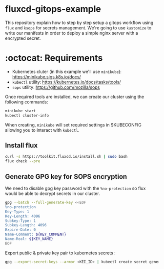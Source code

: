 # fluxcd-gitops-example
This repository explain how to step by step setup a gitops workflow using `flux` and `ksops` for secrets management.
We're going to use `kustomize` to write our manifests in order to deploy a simple nginx server with a encrypted secret.

# :octocat: Requirements

- Kubernetes cluter (in this example we'll use `minikube`): https://minikube.sigs.k8s.io/docs/
- `kubectl` utility: https://kubernetes.io/docs/tasks/tools/
- `sops` utility: https://github.com/mozilla/sops 

Once required tools are installed, we can create our cluster using the following commands:
```bash
minikube start
kubectl cluster-info
```

When creating, `minikube` will set required settings in $KUBECONFIG allowing you to interact with `kubectl`.

## Install flux

```bash
curl -s https://toolkit.fluxcd.io/install.sh | sudo bash
flux check --pre
```

## Generate GPG key for SOPS encryption

We need to disable gpg key password with the `%no-protection` so flux would be able to decrypt secrets in our cluster.

```bash
gpg --batch --full-generate-key <<EOF
%no-protection
Key-Type: 1
Key-Length: 4096
Subkey-Type: 1
Subkey-Length: 4096
Expire-Date: 0
Name-Comment: ${KEY_COMMENT}
Name-Real: ${KEY_NAME}
EOF
```

Export public & private key pair to kubernetes secrets :
```bash
gpg --export-secret-keys --armor <KEI_ID> | kubectl create secret generic sops-gpg --namespace=flux-system --from-file=sops.asc=/dev/stdin
```

